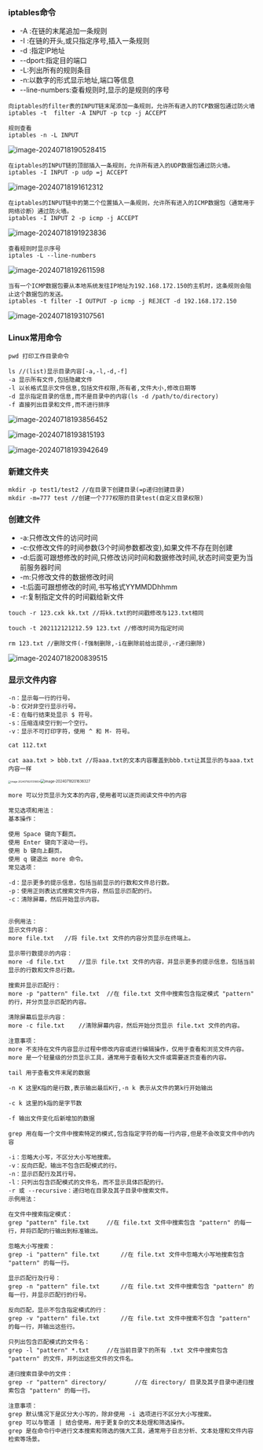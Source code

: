 

### iptables命令

- -A :在链的末尾追加一条规则
- -I :在链的开头,或只指定序号,插入一条规则
- -d :指定IP地址
- --dport:指定目的端口
- -L:列出所有的规则条目
- -n:以数字的形式显示地址,端口等信息
- --line-numbers:查看规则时,显示的是规则的序号

```
向iptables的filter表的INPUT链末尾添加一条规则，允许所有进入的TCP数据包通过防火墙
iptables -t  filter -A INPUT -p tcp -j ACCEPT

规则查看
iptables -n -L INPUT
```

![image-20240718190528415](./assets/image-20240718190528415.png)

```
在iptables的INPUT链的顶部插入一条规则，允许所有进入的UDP数据包通过防火墙。
iptables -I INPUT -p udp =j ACCEPT
```

![image-20240718191612312](./assets/image-20240718191612312.png)

```
在iptables的INPUT链中的第二个位置插入一条规则，允许所有进入的ICMP数据包（通常用于网络诊断）通过防火墙。
iptables -I INPUT 2 -p icmp -j ACCEPT
```

![image-20240718191923836](./assets/image-20240718191923836.png)

```
查看规则时显示序号
iptales -L --line-numbers
```

![image-20240718192611598](./assets/image-20240718192611598.png)

```
当有一个ICMP数据包要从本地系统发往IP地址为192.168.172.150的主机时，这条规则会阻止这个数据包的发送。
iptables -t filter -I OUTPUT -p icmp -j REJECT -d 192.168.172.150
```

![image-20240718193107561](./assets/image-20240718193107561.png)





### Linux常用命令

```
pwd 打印工作目录命令

ls //(list)显示目录内容[-a,-l,-d,-f]
-a 显示所有文件,包括隐藏文件
-l 以长格式显示文件信息,包括文件权限,所有者,文件大小,修改日期等
-d 显示指定目录的信息,而不是目录中的内容(ls -d /path/to/directory)
-f 直接列出目录和文件,而不进行排序
```

![image-20240718193856452](./assets/image-20240718193856452.png)

![image-20240718193815193](./assets/image-20240718193815193.png)

![image-20240718193942649](./assets/image-20240718193942649.png)



### 新建文件夹

```
mkdir -p test1/test2 //在目录下创建目录(=p递归创建目录)
mkdir -m=777 test //创建一个777权限的目录test(自定义目录权限)
```



### 创建文件

- -a:只修改文件的访问时间
- -c:仅修改文件的时间参数(3个时间参数都改变),如果文件不存在则创建
- -d:后面可跟想修改的时间,只修改访问时间和数据修改时间,状态时间变更为当前服务器时间
- -m:只修改文件的数据修改时间
- -t:后面可跟想修改的时间,书写格式YYMMDDhhmm
- -r:复制指定文件的时间戳给新文件

```
touch -r 123.cxk kk.txt //将kk.txt的时间戳修改与123.txt相同

touch -t 202112121212.59 123.txt //修改时间为指定时间
```

```
rm 123.txt //删除文件(-f强制删除,-i在删除前给出提示,-r递归删除)
```

![image-20240718200839515](./assets/image-20240718200839515.png)



### 显示文件内容

```
-n：显示每一行的行号。
-b：仅对非空行显示行号。
-E：在每行结束处显示 $ 符号。
-s：压缩连续空行到一个空行。
-v：显示不可打印字符，使用 ^ 和 M- 符号。

cat 112.txt

cat aaa.txt > bbb.txt //将aaa.txt的文本内容覆盖到bbb.txt让其显示的与aaa.txt内容一样
```

<img src="./assets/image-20240718201318834.png" alt="image-20240718201318834" style="zoom: 33%;" /><img src="./assets/image-20240718201636327.png" alt="image-20240718201636327" style="zoom: 50%;" />

```
more 可以分页显示为文本的内容,使用者可以逐页阅读文件中的内容
```

```
常见选项和用法：
基本操作：

使用 Space 键向下翻页。
使用 Enter 键向下滚动一行。
使用 b 键向上翻页。
使用 q 键退出 more 命令。
常见选项：

-d：显示更多的提示信息，包括当前显示的行数和文件总行数。
-p：使用正则表达式搜索文件内容，然后显示匹配的行。
-c：清除屏幕，然后开始显示内容。


示例用法：
显示文件内容：
more file.txt	//将 file.txt 文件的内容分页显示在终端上。

显示带行数提示的内容：
more -d file.txt	//显示 file.txt 文件的内容，并显示更多的提示信息，包括当前显示的行数和文件总行数。

搜索并显示匹配行：
more -p "pattern" file.txt	//在 file.txt 文件中搜索包含指定模式 "pattern" 的行，并分页显示匹配的内容。

清除屏幕后显示内容：
more -c file.txt	//清除屏幕内容，然后开始分页显示 file.txt 文件的内容。

注意事项：
more 不支持在文件内容显示过程中修改内容或进行编辑操作，仅用于查看和浏览文件内容。
more 是一个轻量级的分页显示工具，通常用于查看较大文件或需要逐页查看的内容。
```

```
tail 用于查看文件末尾的数据

-n K 这里K指的是行数,表示输出最后K行,-n k 表示从文件的第k行开始输出

-c k 这里的k指的是字节数

-f 输出文件变化后新增加的数据
```

```
grep 用在每一个文件中搜索特定的模式,包含指定字符的每一行内容,但是不会改变文件中的内容

-i：忽略大小写，不区分大小写地搜索。
-v：反向匹配，输出不包含匹配模式的行。
-n：显示匹配行及其行号。
-l：只列出包含匹配模式的文件名，而不显示具体匹配的行。
-r 或 --recursive：递归地在目录及其子目录中搜索文件。
示例用法：

在文件中搜索指定模式：
grep "pattern" file.txt		//在 file.txt 文件中搜索包含 "pattern" 的每一行，并将匹配的行输出到标准输出。

忽略大小写搜索：
grep -i "pattern" file.txt		//在 file.txt 文件中忽略大小写地搜索包含 "pattern" 的每一行。

显示匹配行及行号：
grep -n "pattern" file.txt		//在 file.txt 文件中搜索包含 "pattern" 的每一行，并显示匹配行的行号。

反向匹配，显示不包含指定模式的行：
grep -v "pattern" file.txt		//在 file.txt 文件中搜索不包含 "pattern" 的每一行，并输出这些行。

只列出包含匹配模式的文件名：
grep -l "pattern" *.txt		//在当前目录下的所有 .txt 文件中搜索包含 "pattern" 的文件，并列出这些文件的文件名。

递归搜索目录中的文件：
grep -r "pattern" directory/		//在 directory/ 目录及其子目录中递归搜索包含 "pattern" 的每一行。

注意事项：
grep 默认情况下是区分大小写的，除非使用 -i 选项进行不区分大小写搜索。
grep 可以与管道 | 结合使用，用于更复杂的文本处理和筛选操作。
grep 是在命令行中进行文本搜索和筛选的强大工具，通常用于日志分析、文本处理和文件内容检索等场景。
```

















